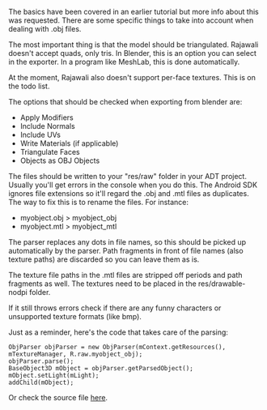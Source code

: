 The basics have been covered in an earlier tutorial but more info about this was requested. There are some specific things to take into account when dealing with .obj files.

The most important thing is that the model should be triangulated. Rajawali doesn't accept quads, only tris. In Blender, this is an option you can select in the exporter. In a program like MeshLab, this is done automatically.

At the moment, Rajawali also doesn't support per-face textures. This is on the todo list.

The options that should be checked when exporting from blender are:

* Apply Modifiers
* Include Normals
* Include UVs
* Write Materials (if applicable)
* Triangulate Faces
* Objects as OBJ Objects

The files should be written to your "res/raw" folder in your ADT project. Usually you'll get errors in the console when you do this. The Android SDK ignores file extensions so it'll regard the .obj and .mtl files as duplicates. The way to fix this is to rename the files. For instance:

* myobject.obj > myobject_obj
* myobject.mtl > myobject_mtl

The parser replaces any dots in file names, so this should be picked up automatically by the parser. Path fragments in front of file names (also texture paths) are discarded so you can leave them as is.

The texture file paths in the .mtl files are stripped off periods and path fragments as well. The textures need to be placed in the res/drawable-nodpi folder.

If it still throws errors check if there are any funny characters or unsupported texture formats (like bmp).

Just as a reminder, here's the code that takes care of the parsing:
```
ObjParser objParser = new ObjParser(mContext.getResources(), mTextureManager, R.raw.myobject_obj);
objParser.parse();
BaseObject3D mObject = objParser.getParsedObject();
mObject.setLight(mLight);
addChild(mObject);
```
Or check the source file [here](https://github.com/MasDennis/RajawaliExamples/blob/master/src/com/monyetmabuk/rajawali/tutorials/RajawaliLoadModelRenderer.java).